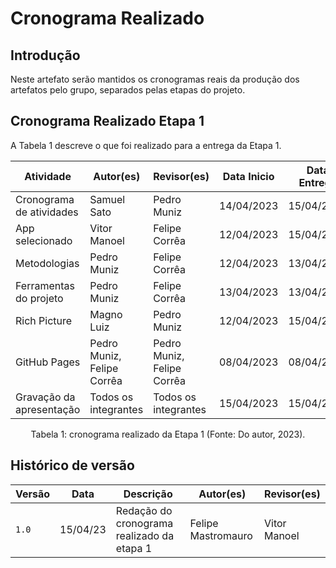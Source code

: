 # Cronograma Realizado

## Introdução

Neste artefato serão mantidos os cronogramas reais da produção dos artefatos pelo grupo, separados pelas etapas do projeto.

## Cronograma Realizado Etapa 1

A Tabela 1 descreve o que foi realizado para a entrega da Etapa 1.

|Atividade|	Autor(es)|	Revisor(es)|Data Inicio	|Data Entrega|	Data Limite Revisão|
|---------|----------|-------------|------------|------------|----------------------|
|Cronograma de atividades|	Samuel Sato	| Pedro Muniz	|14/04/2023|	15/04/2023	|15/04/2023|
|App selecionado|	Vitor Manoel|	Felipe Corrêa|	12/04/2023|	15/04/2023|	15/04/2023|
|Metodologias|	Pedro Muniz|	Felipe Corrêa|	12/04/2023|	13/04/2023|	14/04/2023|
|Ferramentas do projeto|	Pedro Muniz|	Felipe Corrêa| 13/04/2023|	13/04/2023|	14/04/2023|
|Rich Picture|	Magno Luiz|	Pedro Muniz|	12/04/2023|	15/04/2023|	15/04/2023|
|GitHub Pages|	Pedro Muniz, Felipe Corrêa|	Pedro Muniz, Felipe Corrêa|	08/04/2023|	08/04/2023|	13/04/2023|
|Gravação da apresentação|	Todos os integrantes|	Todos os integrantes|	15/04/2023|	15/04/2023|	16/04/2023|

<center>

Tabela 1: cronograma realizado da Etapa 1 (Fonte: Do autor, 2023).

</center>

## Histórico de versão

|  Versão  |   Data   |                      Descrição                      |    Autor(es)   |  Revisor(es)  |
| -------- | -------- | --------------------------------------------------- | -------------- | ------------- |
|  `1.0`   | 15/04/23 | Redação do cronograma realizado da etapa 1 | Felipe Mastromauro       | Vitor Manoel  |